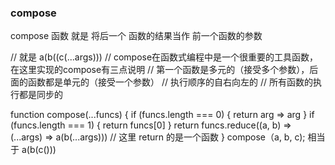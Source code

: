 <!--
 * @Author: hcs
 * @Date: 2023-03-30 11:25:40
 * @LastEditTime: 2023-04-18 10:41:48
 * @LastEditors: Do not edit
 * @Description: Modify here please
 * @FilePath: \git_program\FEStudy\手写代码\compose函数.md
-->

### compose
compose 函数 就是 将后一个 函数的结果当作 前一个函数的参数 

// 就是 a(b((c(...args))) 
// compose在函数式编程中是一个很重要的工具函数，在这里实现的compose有三点说明
// 第一个函数是多元的（接受多个参数），后面的函数都是单元的（接受一个参数）
// 执行顺序的自右向左的
// 所有函数的执行都是同步的

function compose(...funcs) {
    if (funcs.length === 0) {
        return arg => arg
    }
    if (funcs.length === 1) {
        return funcs[0]
    }
    return funcs.reduce((a, b) => (...args) => a(b(...args)))  // 这里 return 的是一个函数
}
compose（a, b, c);    相当于 a(b(c()))